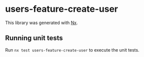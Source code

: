 # users-feature-create-user

This library was generated with [Nx](https://nx.dev).

## Running unit tests

Run `nx test users-feature-create-user` to execute the unit tests.
